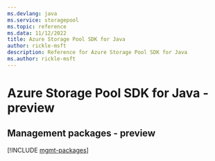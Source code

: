 ```yaml
---
ms.devlang: java
ms.service: storagepool
ms.topic: reference
ms.data: 11/12/2022
title: Azure Storage Pool SDK for Java
author: rickle-msft
description: Reference for Azure Storage Pool SDK for Java
ms.author: rickle-msft
---
```

# Azure Storage Pool SDK for Java - preview

## Management packages - preview
[!INCLUDE [mgmt-packages](storage-pool-mgmt-index.md)]